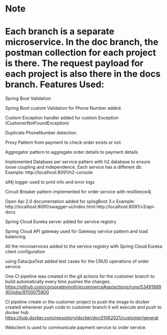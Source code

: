 Note
=========
Each branch is a separate microservice. 
In the doc branch, the postman collection for each project is there.
The request payload for each project is also there in the docs branch. 
Features Used:
==================
Spring Boot Validation

Spring Boot custom Validation for Phone Number added.

Custom Exception handler added for custom Exception (CustomerNotFoundException)

Duplicate PhoneNumber detection.

Proxy Pattern from payment to check order exists or not.

Aggregator pattern to aggregate order details to payment details

Implemented Database per service pattern with h2 database to ensure loose coupling and independence. Each service has a different db.
Example: http://localhost:8091/h2-console

slf4j logger used to print info and error logs

Circuit Breaker pattern implemented for order service with resillience4j

Open Api 2.0 documentation added for spingBoot 3.x
Example: http://localhost:8091/swagger-ui/index.html
http://localhost:8091/v3/api-docs

Spring Cloud Eureka server added for service registry

Spring Cloud API gateway used for Gateway service pattern and load balancing.

All the microservices added to the service registry with Spring Cloud Eureka client configuration

using DataJpaTest added test cases for the CRUD operations of order service.

One CI pipeline was created in the git actions for the customer branch to build automatically every time pushes the changes.
https://github.com/corporatevinoth/ecommerceApp/actions/runs/5349198940/jobs/9700075800

CI pipeline create or the customer project to push the image to docker created whenever push code to customer branch it will execute and push to docker hub
https://hub.docker.com/repository/docker/doc01062021/customer/general

Webclient is used to communicate payment service to order service.






